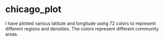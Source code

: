 # chicago_plot
I have plotted various latitute and longitude using 72 colors to represent different regions and densities. The colors represent different community areas.
